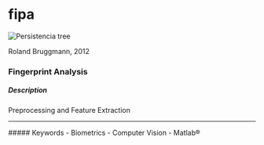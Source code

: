 # fipa

![Persistencia tree](images/persistencia_baum.png "Persistencia tree")

Roland Bruggmann, 2012
### Fingerprint Analysis
##### Description
Preprocessing and Feature Extraction 
<hr>
##### Keywords
- Biometrics
- Computer Vision
- Matlab®
